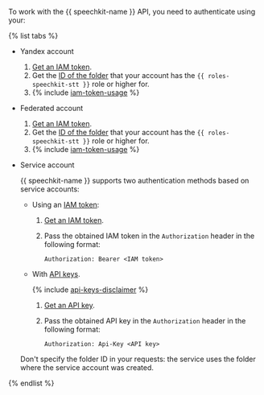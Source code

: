 To work with the {{ speechkit-name }} API, you need to authenticate using your:

{% list tabs %}

- Yandex account

   1. [Get an IAM token](../../iam/operations/iam-token/create.md).
   1. Get the [ID of the folder](../../resource-manager/operations/folder/get-id.md) that your account has the `{{ roles-speechkit-stt }}` role or higher for.
   1. {% include [iam-token-usage](../iam-token-usage-speechkit-v3.md) %}

- Federated account


   1. [Get an IAM token](../../iam/operations/iam-token/create-for-federation.md).
   1. Get the [ID of the folder](../../resource-manager/operations/folder/get-id.md) that your account has the `{{ roles-speechkit-stt }}` role or higher for.
   1. {% include [iam-token-usage](../iam-token-usage-speechkit-v3.md) %}

- Service account

   {{ speechkit-name }} supports two authentication methods based on service accounts:

   * Using an [IAM token](../../iam/concepts/authorization/iam-token.md):

      1. [Get an IAM token](../../iam/operations/iam-token/create-for-sa.md).
      1. Pass the obtained IAM token in the `Authorization` header in the following format:

         ```
         Authorization: Bearer <IAM token>
         ```

   * With [API keys](../../iam/concepts/authorization/api-key).

      {% include [api-keys-disclaimer](../iam/api-keys-disclaimer.md) %}

      1. [Get an API key](../../iam/operations/api-key/create.md).
      1. Pass the obtained API key in the `Authorization` header in the following format:

         ```
         Authorization: Api-Key <API key>
         ```

   Don't specify the folder ID in your requests: the service uses the folder where the service account was created.

{% endlist %}
